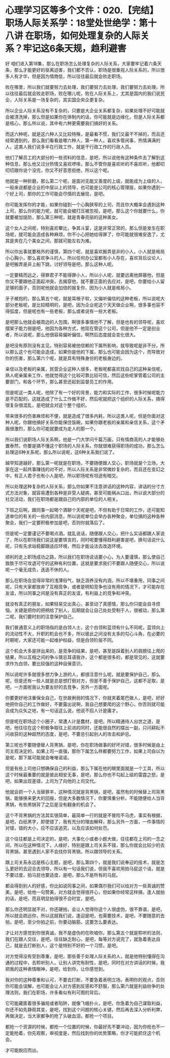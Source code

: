 # 心理学习区等多个文件：020.【完结】职场人际关系学：18堂处世绝学：第十八讲  在职场，如何处理复杂的人际关系？牢记这6条天规，趋利避害

好 咱们进入第18集，那么在职场怎么处理复杂的人际关系，大家要牢记着六条天条，那么才能更好的驱离迫害，我们都不否认，职场是很重视人际关系的，所以很多人有才华，但是因为情商低，所以往往最后就会败走职场。

败在哪里，所以我们就要努力去处理，我们要努力去处理，我们要努力去处理，所以往往最后就会败走职场，败在哪儿呢，败在人际关系上，尤其是国内的我们说民企，人际关系是一场复杂的，其实国企央企更复杂。

所以企业人际关系没有不复杂的，只要是大企业关系都复杂，如果处理不好可能就会被清洗掉，那么但是如果你在体制内的话，你可能就是边缘化，但是人际关系都是核心，那么所以说，其中有六种更需要我们搞好的关系。

而这六种呢，就是这六种人又比较特殊，是最看不惯，我们又最干不掉的，而且还经常遇到的，那么我们看看是哪六种人，第一种人，喜欢多管闲事，热情满满的人，这类人我们说多半在行政工作，就是干行政工作的行政人员。

他们了解员工的大部分的一些资料的信息，是吧，所以说他有这种条件去了解到这种信息，那么他又过分热情又喜欢啰嗦，那么不管你是喜欢听的不喜欢听，他都叨叨叨跟你说个没完，你又不好意思拒绝，所以这个呢。

他就是一种折磨，那么第二个呢，是面对无能又善度的上级，就能成为上级的人，一般来说都是企业的中层以上的领导，也可能是公司的核心管理层，如果你遇到一个好上司，那你的工作可能会尽情的去展现，是吧。

你可能发挥你的才能，如果你碰到一个心胸狭窄的上司，而且你大概率会遇到这种上司，那么你的能力呢，就可能会被打压被忽视，是吧，那么这个你就要什么，你就要被加提防，那么第三种呢，就是青春亮丽的这种美女。

这个女人之间呢，特别喜欢攀比，争其斗宴，这是非常正常的，那么但是发生在职场呢，就可能会造成各种麻烦，你不小心把她给得罪了，你可能就很难安逸了，尤其是夹在几个美女之间，那就可能左右为难。

所以你出事就要格外的谨慎，第四个呢，就是喜欢搬弄是非的小人，小人就是格局小心胸小，那么喜欢争斗的人，所以任何办公室都有小人存在，喜欢背后议论人，是吧搬弄是非上船下跳，讨好领导是吧，那么这种人呢。

一定要精而远之，得罪君子不能得罪小人，所以小人呢，就要远离他屏蔽他，但是你又不要跟他正面起冲突，去揭穿他，就不要正面的去应对，是吧，你要给小人留足够的面子，否则呢他就会加倍的报复你，因为小人就是格局小。

牙子被抱的，那么第五个呢，就是耳根子软，又偏听偏信的这种老板，所以说呢大部分老板呢，是比较精明的，是吧，因为企业呢这个天天做企业啊，很多事也容不得弧度，但是呢也有一些老板，那么或者说有一些大老板。

是吧那么他就会被周边的人包围，啊很多事情他不了解，但是也有的领导呢，喜欢摆架子能力弱是吧，他因为各种方式，他现在管这个公司，但是他不一定是创业者，所以说呢，那么他很容易偏听偏信，啊然后态度就会变化很大。

是吧没有原则没有主见，特别容易被他信赖的下属所影响，就导致呢是非不分，所以那么这个也可能会造成，如果你是他的下属，那么也可能会因为这个，而导致对你的伤害，那么第六个呢，就是具有特殊身份的老板身边的。

亲信以及老板的亲属，民营企业这种人很多，老板呢都喜欢找自己的这种亲信呢，熟人呢亲属来工作，他就觉得这个比较可靠比较可信，然后这些呢掌管着公司的主要部门，和各个环节，那么甚至还起到监督员工的作用。

但是呢这一类人呢，他除了有一个好的背景，能力和实际的工作，很多时候呢能力是不匹配的，这就造成了什么工作做不好，然后呢就把这个组织的人际关系，搞得很复杂很混乱，是吧就会对这个整个组织。

带来很多的伤害麻烦和不便，就是造成了很多内耗，所以这类人呢，但是你面对这种人呢，你跟他搞好关系你能保住饭碗，如果你跟老板的亲属和亲信关系，这个矛盾很激烈，那么你可能就要成为走人的那一个。

所以我们说职场人际关系啊，他是一门大学问千篇万画，只有情商高的人才能够处置泰然，你要是搞不懂这个职场的人际关系，你就很难获得职场的成功，那么怎么处理这6种关系呢，那么所以说呢，这6种关系我们说了。

越早知道越好，那么第一呢就是在职场，不要随便跟人交心，职场就是个立场，大家在这一起共事赚钱的对不对，所以人际关系是非常微妙复杂的，而且还在变幻之中，有正人君子也有小人是吧，所以职场呢有坦途有暗交。

所以处理这种复杂的人际关系，那么你如果不注意讲话的这种内容，讲话的分寸方式方法对象，就容易遭到各种是非受人疑病，甚至可能祸从口出，所以说大部分的社交活动，我们在职场都是跟自己的内部的单位的人相关。

下班之后啊，跟同事一起喝个酒聊个天呢是吧，不但有助于日常的工作，还可能知道单位的有关的一些内部消息，所以说呢单位会举办各种聚会，单位搞的这种各种聚会，我们一定要积极参加是吧，否则你就落后了。

但是呢一定要谨记不要喝点酒，就乱说话，随便跟人交心，把什么实话都跟人家说了，所以在职场我们说这是要慎言的，同时呢要懂得趋利避害是吧，换句话说什么呢，只有先求站稳脚跟适应环境，然后才能设法去改造环境。

顺利的走上职场成功之路，所以我们在职场说话要小心，为人要谨慎，那么使自己致胜于尽可攻退可守的这种有利位置，这就是要求我们不要跟人随便交心，所以说呢一个毫无成负，迭迭不休的人。

那么在职场会显得非常的浅薄俗气，缺乏涵养没有内涵，所以不堪重用，同事之间呢，只有大家都放弃了互相竞争，或者是明知竞争也没有用的情况下，才可能存在友谊，所以同事之间是没有真正的友谊，有利益上的竞争和冲突。

就没有真正的朋友，如果轻易交出真心，甚至动了真感情，那么你只能会自寻烦恼，关键是把你的把柄给了别人，后期就会让自己处处受制于人，很被动，那么第二呢，我们要时刻的注意保护自己。

我们普通意义上的职场指的是白领人士，这个白领和蓝领有什么不同呢，蓝领向上的流动性不大，升职的机会也不多，所以彼此之间没有太多的勾心斗角，在必要的时期呢，大家还可能一起维护权益，但是白领阶层不同。

这个机会大多是拼出来的，是竞争的结果，是吧，甚至是踩着别人的肩膀往上爬的结果，所以互相之间的争斗猜忌耳语我诈，这个都是很多的，都是常见的，这就要求作为白领，要比较强的这种自保意识。

所以说呢许多就很多想力争上游的人，都很注意什么呢，就是要保护自己，那么呢，但是还有一些人就是总是想打倒对方，但是不善于保护自己，这都不足取，是吧，一方面呢我认为要友好的去竞争，另外一方面呢。

你要更好地注重保全自己，在世故俐弱的情况下，你就夹着尾巴做人，是吧，好好地把你自己的工作做好，不要露出说啊，我自己想要爬的这个野心，你否则就可能会成为众矢之地，有一句话这么说，他说不招人计是庸才。

但是呢在职场这个小圈子，常遭人计是蠢材，是吧，所以精通待人出世之道，是吧，他往往在这个积极争取往上前进的同时，还能很自然的摆出一副，只问耕耘不问收获的这种超然的态度，是吧，不要总引起别人的攻击和妒忌。

第三呢也不要随便替人背黑锅，是吧，你在职场做事的好坏对错，很多时候是由上司主观决定的，如果上司一直强，那你下属怎么样都要努力工作，如果上司自以为是呢，那下属可能就会唯唯诺诺。

但是有些上司他只想确保自己的利益，那么下属在他的眼里面就是一个工具，所以这个时候最重要的就是彼此相安无事，是吧，那么你也不勾起上级的雷霆之怒，是吧，如果出现差错，上司为了向他的上司交代。

他就会抓一个人当替罪羊，这种情况就是背黑锅，是吧，虽然有的时候替上司背黑锅，能够换来更大的回报，但是大多数情况下，你要慎重分析，不能随便给人当背黑锅，有些黑锅背了之后是没有翻身的机会了。

这个不背黑锅的方法其实很简单，最简单一行的就是不冒险不马虎，事实有根据，是吧，白纸黑字，即使错了，我有充分的理由解释，那么另外一方面，一件事情的对错，错的大小，应不应该追究，以及应该如何处罚。

这个往往都是上司决定的，是吧，大事化小或者小题大做，往往都在上司的一念之间，所以在这种情况下，人缘好，特别是跟上司关系不错，那么你就会比较少的去背黑锅，甚至遇到人家不会找你背黑锅，所以跟领导的关系。

跟上司关系永远是核心主题，是吧，那么第四个，就是我们说奉迎的技术，就是怎么更好的去迎合去领导，所以有一句话我们说，但我不喜欢用拍马屁这个话，就是不要过度，拍马屁也要适度，是吧，那么不是所有的马屁。

都会得到别人的好感，你比如说同事之间，如果偶尔我们可以给对方一些真诚的赞美，是吧，给他一句赞美，对方就会觉得很开心，但如果你经常这样搞，逢人就拍的话，是吧，而且明显拍得很不合时宜，是吧。

那么你还明显就不对，你还硬拍，会让人觉得你这个人很虚伪，很不靠谱，是吧，所以就会疏远你，所以这就我们说，逢迎是吧，也需要技术，是吧，不要随意的去拍，是吧，至少你拍之前，你要动脑筋，这要怎么要表达。

才让对方感觉到你很真诚，我不是虚伪的在吹嘘你，那么第五个就是聆听的法则，我们在跟人交往，是吧，往往缺乏耐心，是吧，每等对方说完了，就急着表达自己，就是去打断别人，这个是特别不好的一个习惯，是吧。

对方觉得没有受到尊重，是吧，那些善于处理人际关系的人，就是他特别懂得在沟通的过程中，去聆听别人，让别人讲完有耐性，是吧，同时在对方讲话的时候，我把我的这种表情眼神，是吧，给到你，让你感觉到。

我对你的这种尊重和认可，不要去打断，不要急着表明立场，表明你的观点，否则你可能会误解，也可能会让人对方感到反感和不舒服，那么第六就是利益纷争的处理法则，我们在职场，许多看似有利可图的背后。

它可能藏匿着很多骗局或者陷阱，就像飞蛾扑火，是吧，你急着为自己谋取利益，你还不如先静观其变，是吧，找到这个问题的核心关键，然后再去深入分析利弊，再做决定，当大家都争的抢了头破血泪，都抢一个项目。

都抢一个资源的时候，都抢一个位置的时候，你最好先不要冲动，因为你抢也不一定能抢着，你先观察，审视度是，然后找到你的优势策略，你才可能抓住这个机会。

才可能脱应而出。